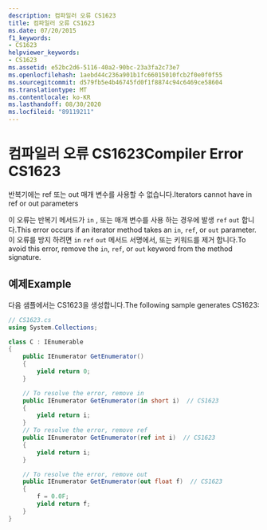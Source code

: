 ```yaml
---
description: 컴파일러 오류 CS1623
title: 컴파일러 오류 CS1623
ms.date: 07/20/2015
f1_keywords:
- CS1623
helpviewer_keywords:
- CS1623
ms.assetid: e52bc2d6-5116-40a2-90bc-23a3fa2c73e7
ms.openlocfilehash: 1aebd44c236a901b1fc66015010fcb2f0e0f0f55
ms.sourcegitcommit: d579fb5e4b46745fd0f1f8874c94c6469ce58604
ms.translationtype: MT
ms.contentlocale: ko-KR
ms.lasthandoff: 08/30/2020
ms.locfileid: "89119211"
---
```

# <a name="compiler-error-cs1623"></a><span data-ttu-id="96ba3-103">컴파일러 오류 CS1623</span><span class="sxs-lookup"><span data-stu-id="96ba3-103">Compiler Error CS1623</span></span>
<span data-ttu-id="96ba3-104">반복기에는 ref 또는 out 매개 변수를 사용할 수 없습니다.</span><span class="sxs-lookup"><span data-stu-id="96ba3-104">Iterators cannot have in ref or out parameters</span></span>  
  
 <span data-ttu-id="96ba3-105">이 오류는 반복기 메서드가 `in` , 또는 매개 변수를 사용 하는 경우에 발생 `ref` `out` 합니다.</span><span class="sxs-lookup"><span data-stu-id="96ba3-105">This error occurs if an iterator method takes an `in`, `ref`, or `out` parameter.</span></span> <span data-ttu-id="96ba3-106">이 오류를 방지 하려면 `in` `ref` `out` 메서드 서명에서, 또는 키워드를 제거 합니다.</span><span class="sxs-lookup"><span data-stu-id="96ba3-106">To avoid this error, remove the `in`, `ref`, or `out` keyword from the method signature.</span></span>  
  
## <a name="example"></a><span data-ttu-id="96ba3-107">예제</span><span class="sxs-lookup"><span data-stu-id="96ba3-107">Example</span></span>  
 <span data-ttu-id="96ba3-108">다음 샘플에서는 CS1623을 생성합니다.</span><span class="sxs-lookup"><span data-stu-id="96ba3-108">The following sample generates CS1623:</span></span>  
  
```csharp  
// CS1623.cs  
using System.Collections;

class C : IEnumerable
{
    public IEnumerator GetEnumerator()
    {
        yield return 0;
    }

    // To resolve the error, remove in  
    public IEnumerator GetEnumerator(in short i)  // CS1623  
    {
        yield return i;
    }
    // To resolve the error, remove ref  
    public IEnumerator GetEnumerator(ref int i)  // CS1623  
    {
        yield return i;
    }

    // To resolve the error, remove out  
    public IEnumerator GetEnumerator(out float f)  // CS1623  
    {
        f = 0.0F;
        yield return f;
    }
}
```
